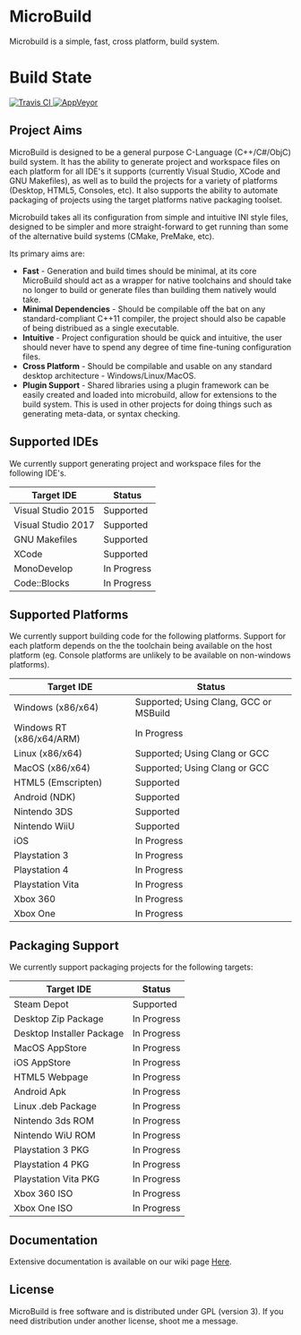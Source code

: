 # MicroBuild
Microbuild is a simple, fast, cross platform, build system.

# Build State
<a href="https://travis-ci.org/TwinDrills/MicroBuild">
  <img alt="Travis CI"
       src="https://travis-ci.org/TwinDrills/MicroBuild.svg?branch=master"/>
</a>
<a href="https://ci.appveyor.com/project/TwinDrills/microbuild">
  <img alt="AppVeyor"
       src="https://ci.appveyor.com/api/projects/status/dufpylwdhvinr7m7?svg=true"/>
</a>

## Project Aims
MicroBuild is designed to be a general purpose C-Language (C++/C#/ObjC) build system. It has the ability to generate project and workspace files on each platform for all IDE's it supports (currently Visual Studio, XCode and GNU Makefiles), as well as to build the projects for a variety of platforms (Desktop, HTML5, Consoles, etc). It also supports the ability to automate packaging of projects using the target platforms native packaging toolset.

Microbuild takes all its configuration from simple and intuitive INI style files, designed to be simpler and more straight-forward to get running than some of the alternative build systems (CMake, PreMake, etc).

Its primary aims are:

+ __Fast__ - Generation and build times should be minimal, at its core MicroBuild should act as a wrapper for native toolchains and should take no longer to build or generate files than building them natively would take.
+ __Minimal Dependencies__ - Should be compilable off the bat on any standard-compliant C++11 compiler, the project should also be capable of being distribued as a single executable.
+ __Intuitive__ - Project configuration should be quick and intuitive, the user should never have to spend any degree of time fine-tuning configuration files.
+ __Cross Platform__ - Should be compilable and usable on any standard desktop architecture - Windows/Linux/MacOS.
+ __Plugin Support__ - Shared libraries using a plugin framework can be easily created and loaded into microbuild, allow for extensions to the build system. This is used in other projects for doing things such as generating meta-data, or syntax checking.

## Supported IDEs
We currently support generating project and workspace files for the following IDE's.

| Target IDE             | Status          |
| ---------------------- | --------------- |
| Visual Studio 2015     | Supported       |
| Visual Studio 2017     | Supported       |
| GNU Makefiles          | Supported       |
| XCode                  | Supported       |
| MonoDevelop            | In Progress     |
| Code::Blocks           | In Progress     |

## Supported Platforms
We currently support building code for the following platforms. Support for each platform depends on the the toolchain being available on the host platform (eg. Console platforms are unlikely to be available on non-windows platforms).

| Target IDE               | Status                                       |
| ------------------------ | -------------------------------------------- |
| Windows (x86/x64)        | Supported; Using Clang, GCC or MSBuild       |
| Windows RT (x86/x64/ARM) | In Progress                                  |
| Linux (x86/x64)          | Supported; Using Clang or GCC                |
| MacOS (x86/x64)          | Supported; Using Clang or GCC                |
| HTML5 (Emscripten)       | Supported                                    |
| Android (NDK)            | Supported                                    |
| Nintendo 3DS             | Supported                                    |
| Nintendo WiiU            | Supported                                    |
| iOS                      | In Progress                                  |
| Playstation 3            | In Progress                                  |
| Playstation 4            | In Progress                                  |
| Playstation Vita         | In Progress                                  |
| Xbox 360                 | In Progress                                  |
| Xbox One                 | In Progress                                  |

## Packaging Support
We currently support packaging projects for the following targets:

| Target IDE                 | Status                                       |
| -------------------------- | -------------------------------------------- |
| Steam Depot                | Supported                                    |
| Desktop Zip Package        | In Progress                                  |
| Desktop Installer Package  | In Progress                                  |
| MacOS AppStore             | In Progress                                  |
| iOS AppStore               | In Progress                                  |
| HTML5 Webpage              | In Progress                                  |
| Android Apk                | In Progress                                  |
| Linux .deb Package         | In Progress                                  |
| Nintendo 3ds ROM           | In Progress                                  |
| Nintendo WiU ROM           | In Progress                                  |
| Playstation 3 PKG          | In Progress                                  |
| Playstation 4 PKG          | In Progress                                  |
| Playstation Vita PKG       | In Progress                                  |
| Xbox 360 ISO               | In Progress                                  |
| Xbox One ISO               | In Progress                                  |

## Documentation
Extensive documentation is available on our wiki page <a href="https://github.com/TLeonardUK/MicroBuild/wiki">Here</a>.

## License
MicroBuild is free software and is distributed under GPL (version 3). If you need distribution under another license, shoot me a message.
